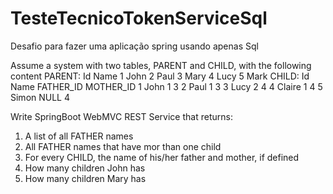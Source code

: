 # TesteTecnicoTokenServiceSql
Desafio para fazer uma aplicação spring usando apenas Sql



Assume a system with two tables, PARENT and CHILD, with the following content
PARENT:
Id Name
1 John
2 Paul
3 Mary
4 Lucy
5 Mark
CHILD:
Id Name FATHER_ID MOTHER_ID
1 John 1 3
2 Paul 1 3
3 Lucy 2 4
4 Claire 1 4
5 Simon NULL 4


Write SpringBoot WebMVC REST Service that returns:
1. A list of all FATHER names
2. All FATHER names that have mor than one child
3. For every CHILD, the name of his/her father and mother, if defined
4. How many children John has
5. How many children Mary has
